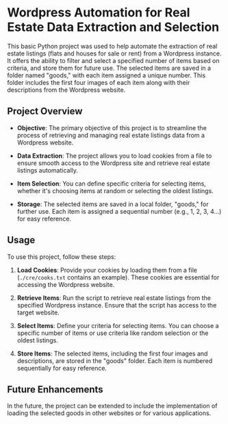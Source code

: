 # Wordpress Automation for Real Estate Data Extraction and Selection

This basic Python project was used to help automate the extraction of real estate listings (flats and houses for sale or rent) from a Wordpress instance. It offers the ability to filter and select a specified number of items based on criteria, and store them for future use. The selected items are saved in a folder named "goods," with each item assigned a unique number. This folder includes the first four images of each item along with their descriptions from the Wordpress website.

## Project Overview

- **Objective**: The primary objective of this project is to streamline the process of retrieving and managing real estate listings data from a Wordpress website.

- **Data Extraction**: The project allows you to load cookies from a file to ensure smooth access to the Wordpress site and retrieve real estate listings automatically.

- **Item Selection**: You can define specific criteria for selecting items, whether it's choosing items at random or selecting the oldest listings.

- **Storage**: The selected items are saved in a local folder, "goods," for further use. Each item is assigned a sequential number (e.g., 1, 2, 3, 4...) for easy reference.

## Usage

To use this project, follow these steps:

1. **Load Cookies**: Provide your cookies by loading them from a file (`./cre/cooks.txt` contains an example). These cookies are essential for accessing the Wordpress website.

2. **Retrieve Items**: Run the script to retrieve real estate listings from the specified Wordpress instance. Ensure that the script has access to the target website.

3. **Select Items**: Define your criteria for selecting items. You can choose a specific number of items or use criteria like random selection or the oldest listings.

4. **Store Items**: The selected items, including the first four images and descriptions, are stored in the "goods" folder. Each item is numbered sequentially for easy reference.

## Future Enhancements

In the future, the project can be extended to include the implementation of loading the selected goods in other websites or for various applications.